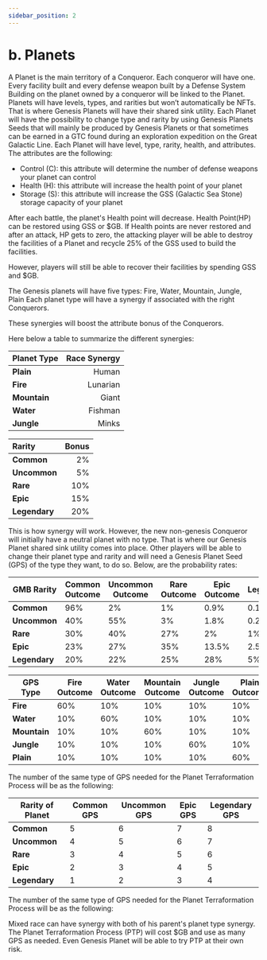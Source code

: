 ```yaml
---
sidebar_position: 2
---
```


# b. Planets

A Planet is the main territory of a Conqueror. Each conqueror will have one. Every facility built and every defense weapon built by a Defense System Building on the planet owned by a conqueror will be linked to the Planet. Planets will have levels, types, and rarities but won’t automatically be NFTs. That is where Genesis Planets will have their shared sink utility. Each Planet will have the possibility to change type and rarity by using Genesis Planets Seeds that will mainly be produced by Genesis Planets or that sometimes can be earned in a GTC found during an exploration expedition on the Great Galactic Line. Each Planet will have level, type, rarity, health, and attributes. The attributes are the following:

<ul>
    <li>
        Control (C): this attribute will determine the number of defense weapons your planet can control
    </li>
    <li>
        Health (H): this attribute will increase the health point of your planet
    </li>
    <li>
        Storage (S): this attribute will increase the GSS (Galactic Sea Stone) storage capacity of your planet
    </li>
</ul>

After each battle, the planet's Health point will decrease. Health Point(HP) can be restored using GSS or $GB. If Health points are never restored and after an attack, HP gets to zero, the attacking player will be able to destroy the facilities of a Planet and recycle 25% of the GSS used to build the facilities.

However, players will still be able to recover their facilities by spending GSS and $GB.

The Genesis planets will have five types: Fire, Water, Mountain, Jungle, Plain
Each planet type will have a synergy if associated with the right Conquerors.

These synergies will boost the attribute bonus of the Conquerors.

Here below a table to summarize the different synergies:

|Planet Type | Race Synergy |
|:------|------:|
|**Plain**|Human|
|**Fire**|Lunarian|
|**Mountain**|Giant|
|**Water**|Fishman|
|**Jungle**|Minks|

|Rarity | Bonus |
|:------|------:|
|**Common**|2%|
|**Uncommon**|5%|
|**Rare**|10%|
|**Epic**|15%|
|**Legendary**|20%|

This is how synergy will work. However, the new non-genesis Conqueror will initially have a neutral planet with no type. That is where our Genesis Planet shared sink utility comes into place. Other players will be able to change their planet type and rarity and will need a Genesis Planet Seed (GPS) of the type they want, to do so. Below, are the probability rates:

|GMB Rarity|Common Outcome|Uncommon Outcome|Rare Outcome|Epic Outcome|Legendary|
|-------------|------|--------|----|----|----|
|**Common**|96%|2%|1%|0.9%|0.1%|
|**Uncommon**|40%|55%|3%|1.8%|0.2%|
|**Rare**|30%|40%|27%|2%|1%|
|**Epic**|23%|27%|35%|13.5%|2.5%|
|**Legendary**|20%|22%|25%|28%|5%|

|GPS Type|Fire Outcome|Water Outcome|Mountain Outcome|Jungle Outcome|Plain Outcome|
|-------------|------|--------|----|----|----|
|**Fire**|60%|10%|10%|10%|10%|
|**Water**|10%|60%|10%|10%|10%|
|**Mountain**|10%|10%|60%|10%|10%|
|**Jungle**|10%|10%|10%|60%|10%|
|**Plain**|10%|10%|10%|10%|60%|

The number of the same type of GPS needed for the Planet Terraformation Process will be as the following:

|Rarity of Planet|Common GPS|Uncommon GPS|Epic GPS|Legendary GPS|
|-------------|------|--------|----|---|
|**Common**|5|6|7|8|9|
|**Uncommon**|4|5|6|7|8|
|**Rare**|3|4|5|6|7|
|**Epic**|2|3|4|5|6|
|**Legendary**|1|2|3|4|5|

The number of the same type of GPS needed for the Planet Terraformation Process will be as the following:

Mixed race can have synergy with both of his parent's planet type synergy. The Planet Terraformation Process (PTP) will cost $GB and use as many GPS as needed. Even Genesis Planet will be able to try PTP at their own risk.


